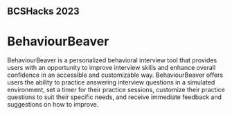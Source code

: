 ## BCSHacks 2023

# BehaviourBeaver

BehaviourBeaver is a personalized behavioral interview tool that provides users with an opportunity to improve interview skills and enhance overall confidence in an accessible and customizable way. BehaviourBeaver offers users the ability to practice answering interview questions in a simulated environment, set a timer for their practice sessions, customize their practice questions to suit their specific needs, and receive immediate feedback and suggestions on how to improve. 